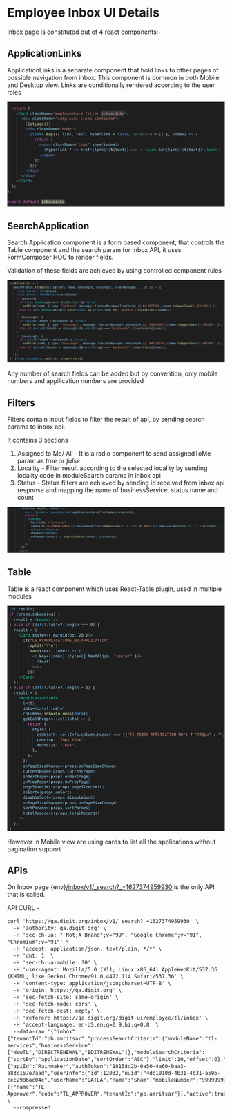# Employee Inbox UI Details

Inbox page is constituted out of 4 react components:-

## ApplicationLinks

ApplicationLinks is a separate component that hold links to other pages of possible navigation from inbox. This component is common in both Mobile and Desktop view. Links are conditionally rendered according to the user roles

![](../../../../.gitbook/assets/image%20%28127%29.png)

## SearchApplication

Search Application component is a form based component, that controls the Table component and the search param for Inbox API, it uses FormComposer HOC to render fields.

Validation of these fields are achieved by using controlled component rules

![](../../../../.gitbook/assets/image%20%28244%29.png)

Any number of search fields can be added but by convention, only mobile numbers and appilication numbers are provided

## Filters

Filters contain input fields to filter the result of api, by sending search params to inbox api.

It contains 3 sections

1. Assigned to Me/ All - It is a radio component to send assignedToMe param as _true_ or _false_
2. Locality - Filter result according to the selected locality by sending locality code in moduleSearch params in inbox api
3. Status - Status filters are achieved by sending id received from inbox api response and mapping the name of businessService, status name and count

![](../../../../.gitbook/assets/image%20%28118%29.png)

## Table

Table is a react component which uses React-Table plugin, used in multiple modules

![](../../../../.gitbook/assets/image%20%28116%29.png)

However in Mobile view are using cards to list all the applications without pagination support

## APIs

On Inbox page {env}[/inbox/v1/\_search?\_=1627374959930](https://qa.digit.org/inbox/v1/_search?_=1627374959930) is the only API that is called.

API CURL -

```text
curl 'https://qa.digit.org/inbox/v1/_search?_=1627374959930' \
  -H 'authority: qa.digit.org' \
  -H 'sec-ch-ua: " Not;A Brand";v="99", "Google Chrome";v="91", "Chromium";v="91"' \
  -H 'accept: application/json, text/plain, */*' \
  -H 'dnt: 1' \
  -H 'sec-ch-ua-mobile: ?0' \
  -H 'user-agent: Mozilla/5.0 (X11; Linux x86_64) AppleWebKit/537.36 (KHTML, like Gecko) Chrome/91.0.4472.114 Safari/537.36' \
  -H 'content-type: application/json;charset=UTF-8' \
  -H 'origin: https://qa.digit.org' \
  -H 'sec-fetch-site: same-origin' \
  -H 'sec-fetch-mode: cors' \
  -H 'sec-fetch-dest: empty' \
  -H 'referer: https://qa.digit.org/digit-ui/employee/tl/inbox' \
  -H 'accept-language: en-US,en;q=0.9,hi;q=0.8' \
  --data-raw '{"inbox":{"tenantId":"pb.amritsar","processSearchCriteria":{"moduleName":"tl-services","businessService":["NewTL","DIRECTRENEWAL","EDITRENEWAL"]},"moduleSearchCriteria":{"sortBy":"applicationDate","sortOrder":"ASC"},"limit":10,"offset":0},"RequestInfo":{"apiId":"Rainmaker","authToken":"18158d2b-0a50-4a60-baa3-a83c157e7aad","userInfo":{"id":12032,"uuid":"4dc1010d-4b31-4b31-a596-cec2986ac04c","userName":"QATLA","name":"Sham","mobileNumber":"9999999934","emailId":null,"locale":null,"type":"EMPLOYEE","roles":[{"name":"TL Approver","code":"TL_APPROVER","tenantId":"pb.amritsar"}],"active":true,"tenantId":"pb.amritsar","permanentCity":null}}}' \
  --compressed
```

